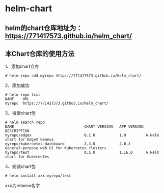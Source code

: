 # helm-chart

## helm的chart仓库地址为：https://771417573.github.io/helm_chart/

## 本Chart仓库的使用方法

1、添加chart仓库
```
# helm repo add myrepo https://771417573.github.io/helm_chart/
```

2、添加成功
```
# helm repo list
NAME  	URL                                   
myrepo	https://771417573.github.io/helm_chart/
```

3、搜索chart包
```
# helm search repo
NAME                              	CHART VERSION	APP VERSION	DESCRIPTION                                   
myrepo/edgex                      	0.1.0        	1.0        	A Helm chart for EdgeX Geneva                 
myrepo/kubernetes-dashboard       	2.3.0        	2.0.3      	General-purpose web UI for Kubernetes clusters
myrepo/test                       	0.1.0        	1.16.0     	A Helm chart for Kubernetes 
```

4、安装chart包
```
# helm install xxx myrepo/test
```

xxx为relaese名字

